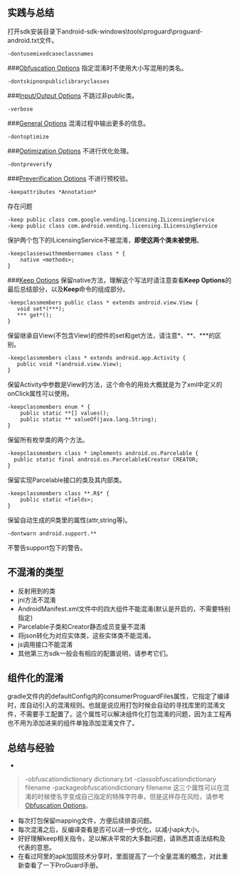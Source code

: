 ## 实践与总结
打开sdk安装目录下android-sdk-windows\tools\proguard\proguard-android.txt文件。
```
-dontusemixedcaseclassnames
```
###[Obfuscation Options](https://github.com/weeklynote/weeklymd/blob/master/proguard/obfuscation-options.md)
指定混淆时不使用大小写混用的类名。
```
-dontskipnonpubliclibraryclasses
```
###[Input/Output Options](https://github.com/weeklynote/weeklymd/blob/master/proguard/io-options.md)
不跳过非public类。
```
-verbose
```
###[General Options](https://github.com/weeklynote/weeklymd/blob/master/proguard/general-options.md)
混淆过程中输出更多的信息。
```
-dontoptimize
```
###[Optimization Options](https://github.com/weeklynote/weeklymd/blob/master/proguard/optimization-options.md)
不进行优化处理。
```
-dontpreverify
```
###[Preverification Options](https://github.com/weeklynote/weeklymd/blob/master/proguard/preverification-options.md)
不进行预校验。
```
-keepattributes *Annotation*
```
存在问题
```
-keep public class com.google.vending.licensing.ILicensingService
-keep public class com.android.vending.licensing.ILicensingService
```
保护两个包下的ILicensingService不被混淆，**即使这两个类未被使用**。
```
-keepclasseswithmembernames class * {
    native <methods>;
}
```
###[Keep Options](https://github.com/weeklynote/weeklymd/blob/master/proguard/keep-options.md)
保留native方法，理解这个写法时请注意查看**Keep Options**的最后总结部分，以及**Keep**命令的组成部分。
```
-keepclassmembers public class * extends android.view.View {
   void set*(***);
   *** get*();
}
```
保留继承自View(不包含View)的控件的set和get方法，请注意\*、\*\*、\*\*\*的区别。
```
-keepclassmembers class * extends android.app.Activity {
   public void *(android.view.View);
}
```
保留Activity中参数是View的方法，这个命令的用处大概就是为了xml中定义的onClick属性可以使用。
```
-keepclassmembers enum * {
    public static **[] values();
    public static ** valueOf(java.lang.String);
}
```
保留所有枚举类的两个方法。
```
-keepclassmembers class * implements android.os.Parcelable {
  public static final android.os.Parcelable$Creator CREATOR;
}
```
保留实现Parcelable接口的类及其内部类。
```
-keepclassmembers class **.R$* {
    public static <fields>;
}
```
保留自动生成的R类里的属性(attr,string等)。
```
-dontwarn android.support.**
```
不警告support包下的警告。

## 不混淆的类型
- 反射用到的类
- jni方法不混淆
- AndroidManifest.xml文件中的四大组件不能混淆(默认是开启的，不需要特别指定)
- Parcelable子类和Creator静态成员变量不混淆
- 将json转化为对应实体类，这些实体类不能混淆。
- js调用接口不能混淆
- 其他第三方sdk一般会有相应的配置说明，请参考它们。

## 组件化的混淆
gradle文件内的defaultConfig内的consumerProguardFiles属性，它指定了编译时，库自动引入的混淆规则。也就是说应用打包时候会自动的寻找库里的混淆文件，不需要手工配置了。这个属性可以解决组件化打包混淆的问题，因为主工程再也不用为添加进来的组件单独添加混淆文件了。
## 总结与经验
- 
> -obfuscationdictionary dictionary.txt
> -classobfuscationdictionary filename
> -packageobfuscationdictionary filename
> 这三个属性可以在混淆的时候使名字变成自己指定的特殊字符串，但是这样存在风险，请参考[Obfuscation Options](https://github.com/weeklynote/weeklymd/blob/master/proguard/obfuscation-options.md)。
- 每次打包保留mapping文件，方便后续排查问题。
- 每次混淆之后，反编译查看是否可以进一步优化，以减小apk大小。
- 好好理解keep相关指令，足以解决平常的大多数问题，请熟悉其语法结构及代表的意思。
- 在看过阿里的apk加固技术分享时，里面提高了一个全量混淆的概念，对此重新查看了一下ProGuard手册。